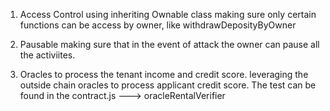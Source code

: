  1. Access Control using inheriting Ownable class
    making sure only certain functions can be access by owner, like withdrawDeposityByOwner

   2. Pausable
    making sure that in the event of attack the owner can pause all the activiites.

   3. Oracles to process the tenant income and credit score.
    leveraging the outside chain oracles to process applicant credit score. The test can be found in the contract.js --->  oracleRentalVerifier